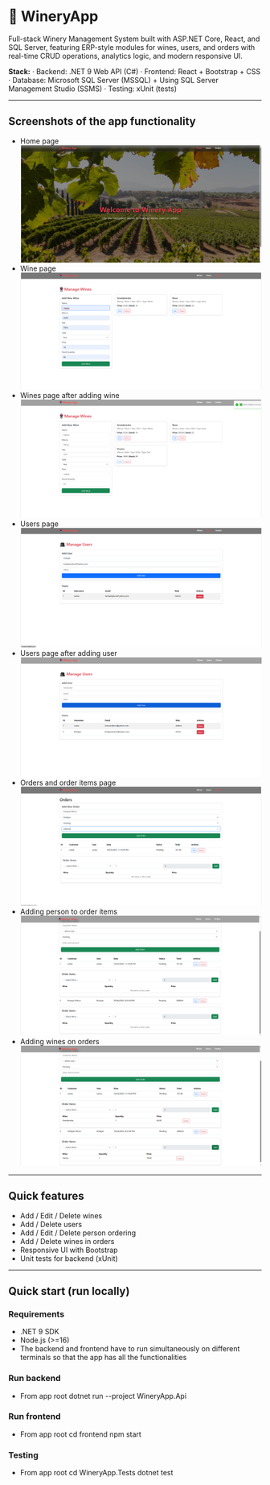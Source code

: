 # 🍷 WineryApp

Full-stack Winery Management System built with ASP.NET Core, React, and SQL Server, featuring ERP-style modules for wines, users, and orders with real-time CRUD operations, analytics logic, and modern responsive UI.

**Stack:** 
· Backend: .NET 9 Web API (C#) 
· Frontend: React + Bootstrap + CSS 
· Database: Microsoft SQL Server (MSSQL) + Using SQL Server Management Studio (SSMS)
· Testing: xUnit (tests)

---

## Screenshots of the app functionality
- Home page
![Home page](docs/Home_page.png)
- Wine page
![Wine page](docs/Wines_page.png)
- Wines page after adding wine
![Wines page after adding wine](docs/Adding_wines_page.png)
- Users page
![Users page](docs/Users_page.png)
- Users page after adding user
![Users page after adding user](docs/Adding_users_page.png)
- Orders and order items page
![Orders and order items page](docs/Orders_and_order_item.png)
- Adding person to order items
![Adding person to order items](docs/Adding_order_person.png)
- Adding wines on orders
![Adding wines on orders](docs/Adding_wines_on_orders.png)

---

## Quick features
- Add / Edit / Delete wines  
- Add / Delete users
- Add / Edit / Delete person ordering 
- Add / Delete wines in orders 
- Responsive UI with Bootstrap  
- Unit tests for backend (xUnit)

---

## Quick start (run locally)

### Requirements
- .NET 9 SDK  
- Node.js (>=16)
- The backend and frontend have to run simultaneously on different terminals so that the app has all the functionalities

### Run backend
- From app root
dotnet run --project WineryApp.Api

### Run frontend
- From app root
cd frontend
npm start

### Testing
- From app root
cd WineryApp.Tests
dotnet test




